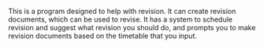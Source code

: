 This is a program designed to help with revision. It can create revision documents, which can be used to revise.
It has a system to schedule revision and suggest what revision you should do, and prompts you to make revision documents
based on the timetable that you input.